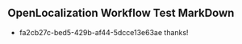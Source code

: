 ## OpenLocalization Workflow Test MarkDown
* fa2cb27c-bed5-429b-af44-5dcce13e63ae thanks!

<!--HONumber=Sep16_HO1-->


